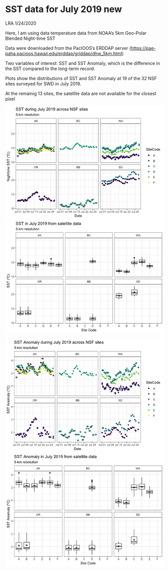 SST data for July 2019 new
================
LRA
1/24/2020

Here, I am using data temperature data from NOAA’s 5km Geo-Polar Blended
Night-time SST

Data were downloaded from the PacIOOS’s ERDDAP server
(<https://pae-paha.pacioos.hawaii.edu/erddap/griddap/dhw_5km.html>)

Two variables of interest: SST and SST Anomaly, which is the difference
in the SST compared to the long-term record.

Plots show the distributions of SST and SST Anomaly at 19 of the 32 NSF
sites surveyed for SWD in July 2019.

At the remainig 13 sites, the satellite data are not available for the
closest
pixel

![](SST_July2019_new_files/figure-gfm/julySST-1.png)<!-- -->![](SST_July2019_new_files/figure-gfm/julySST-2.png)<!-- -->

![](SST_July2019_new_files/figure-gfm/julySSTANOMALY-1.png)<!-- -->![](SST_July2019_new_files/figure-gfm/julySSTANOMALY-2.png)<!-- -->

